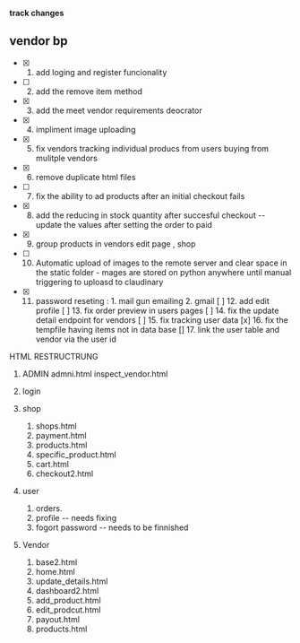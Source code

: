 
**track changes**
## vendor bp
- [x] 1. add loging and register funcionality
- [ ] 2. add the remove item method
- [x] 3. add the meet vendor requirements deocrator
- [x] 4. impliment image uploading 
- [x] 5. fix vendors tracking individual producs from users buying from mulitple vendors
- [x] 6. remove duplicate html files
- [ ] 7. fix the ability to ad products after an initial checkout fails
- [x] 8. add the reducing in stock quantity after succesful checkout -- update the values after setting the order to paid
- [x] 9. group products in vendors edit page , shop 
- [ ] 10. Automatic upload of images to the remote server and clear space in the static folder
            - mages are stored on python anywhere until manual triggering to uploasd to claudinary
- [x] 11. password reseting :
            1. mail gun emailing 
            2. gmail 
  [ ] 12. add edit profile
  [ ] 13. fix order preview in users pages
  [ ] 14. fix the update detail endpoint for vendors
  [ ] 15. fix tracking user data
  [x] 16. fix the tempfile having items not in data base
  []  17. link the user table and vendor via the user id


HTML RESTRUCTRUNG

1. ADMIN
    admni.html
    inspect_vendor.html
2. login

3. shop
    1. shops.html
    2. payment.html
    3. products.html
    4. specific_product.html
    5. cart.html
    6. checkout2.html

4. user
    1. orders.
    2. profile -- needs fixing 
    3. fogort password -- needs to be finnished

5. Vendor
    1. base2.html
    2. home.html
    3. update_details.html
    4. dashboard2.html
    5. add_product.html
    6. edit_prodcut.html
    7. payout.html
    8. products.html

